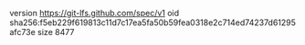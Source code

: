 version https://git-lfs.github.com/spec/v1
oid sha256:f5eb229f619813c11d7c17ea5fa50b59fea0318e2c714ed74237d61295afc73e
size 8477
